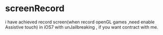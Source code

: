 screenRecord
============

i have achieved record screen(when record openGL games ,need enable Assistive touch) in iOS7 with unJailbreaking  , if you want contract with me.
